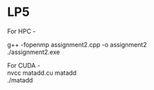 # LP5
For HPC - 

g++ -fopenmp assignment2.cpp -o assignment2 <br />
./assignment2.exe

For CUDA - 
<br/>
nvcc matadd.cu matadd <br />
./matadd